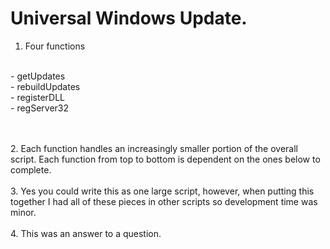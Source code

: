 # Universal Windows Update. 

1. Four functions<br><br>
 <p>- getUpdates<br>
    - rebuildUpdates<br>
      - registerDLL<br>
        - regServer32</p><br><br>
2. Each function handles an increasingly smaller portion of the overall script. Each function from top to bottom is dependent on the ones below to complete.<br><br>
3. Yes you could write this as one large script, however, when putting this together I had all of these pieces in other scripts so development time was minor. <br><br>
4. This was an answer to a question. 
